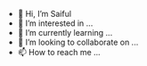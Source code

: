- 👋 Hi, I’m Saiful
- 👀 I’m interested in ...
- 🌱 I’m currently learning ...
- 💞️ I’m looking to collaborate on ...
- 📫 How to reach me ...

<!---
Root-Saiful/Root-Saiful is a ✨ special ✨ repository because its `README.md` (this file) appears on your GitHub profile.
You can click the Preview link to take a look at your changes.
--->
